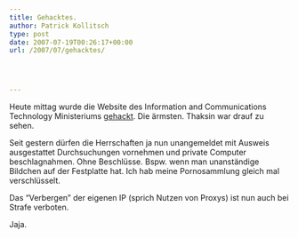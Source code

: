 ```yaml
---
title: Gehacktes.
author: Patrick Kollitsch
type: post
date: 2007-07-19T00:26:17+00:00
url: /2007/07/gehacktes/




---
```

Heute mittag wurde die Website des Information and Communications Technology Ministeriums [gehackt][1]. Die ärmsten. Thaksin war drauf zu sehen. 

Seit gestern dürfen die Herrschaften ja nun unangemeldet mit Ausweis ausgestattet Durchsuchungen vornehmen und private Computer beschlagnahmen. Ohne Beschlüsse. Bspw. wenn man unanständige Bildchen auf der Festplatte hat. Ich hab meine Pornosammlung gleich mal verschlüsselt.

Das &#8220;Verbergen&#8221; der eigenen IP (sprich Nutzen von Proxys) ist nun auch bei Strafe verboten. 

Jaja.

 [1]: http://www.nationmultimedia.com/breakingnews/read.php?newsid=30041536